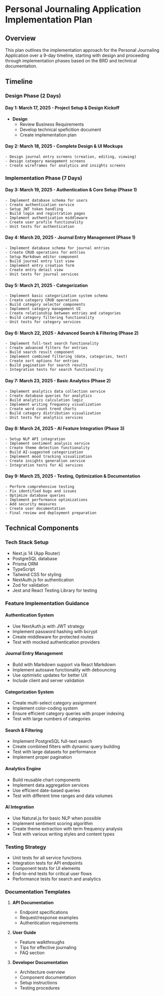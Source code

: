 # Personal Journaling Application Implementation Plan

## Overview
This plan outlines the implementation approach for the Personal Journaling Application over a 9-day timeline, starting with design and proceeding through implementation phases based on the BRD and technical documentation.

## Timeline

### Design Phase (2 Days)

#### Day 1: March 17, 2025 - Project Setup & Design Kickoff
- **Design**
    - Review Business Requirements
    - Develop technical speficition document
    - Create implementation plan

#### Day 2: March 18, 2025 - Complete Design & UI Mockups
    - Design journal entry screens (creation, editing, viewing)
    - Design category management screens
    - Create wireframes for analytics and insights screens

### Implementation Phase (7 Days)

#### Day 3: March 19, 2025 - Authentication & Core Setup (Phase 1)
    - Implement database schema for users
    - Create authentication service
    - Setup JWT token handling
    - Build login and registration pages
    - Implement authentication middleware
    - Create user profile functionality
    - Unit tests for authentication

#### Day 4: March 20, 2025 - Journal Entry Management (Phase 1)
    - Implement database schema for journal entries
    - Create CRUD operations for entries
    - Setup Markdown editor component
    - Build journal entry list view
    - Implement entry creation form
    - Create entry detail view
    - Unit tests for journal services

#### Day 5: March 21, 2025 - Categorization
    - Implement basic categorization system schema
    - Create category CRUD operations
    - Build category selector components
    - Implement category management UI
    - Create relationship between entries and categories
    - Build category filtering functionality  
    - Unit tests for category services

#### Day 6: March 22, 2025 - Advanced Search & Filtering (Phase 2)
    - Implement full-text search functionality
    - Create advanced filters for entries
    - Build search result component
    - Implement combined filtering (date, categories, text)
    - Create sort options for entries
    - Build pagination for search results
    - Integration tests for search functionality

#### Day 7: March 23, 2025 - Basic Analytics (Phase 2)
    - Implement analytics data collection service
    - Create database queries for analytics
    - Build analytics calculation logic    
    - Implement writing frequency visualization
    - Create word count trend charts
    - Build category distribution visualization
    - Unit tests for analytics services

#### Day 8: March 24, 2025 - AI Feature Integration (Phase 3)
    - Setup NLP API integration
    - Implement sentiment analysis service
    - Create theme detection functionality    
    - Build AI-suggested categorization
    - Implement mood tracking visualization
    - Create insights generation service    
    - Integration tests for AI services

#### Day 9: March 25, 2025 - Testing, Optimization & Documentation
    - Perform comprehensive testing
    - Fix identified bugs and issues
    - Optimize database queries
    - Implement performance optimizations
    - Add security measures
    - Create user documentation
    - Final review and deployment preparation

## Technical Components

### Tech Stack Setup
- Next.js 14 (App Router)
- PostgreSQL database
- Prisma ORM
- TypeScript
- Tailwind CSS for styling
- NextAuth.js for authentication
- Zod for validation
- Jest and React Testing Library for testing

### Feature Implementation Guidance

#### Authentication System
- Use NextAuth.js with JWT strategy
- Implement password hashing with bcrypt
- Create middleware for protected routes
- Test with mocked authentication providers

#### Journal Entry Management
- Build with Markdown support via React Markdown
- Implement autosave functionality with debouncing
- Use optimistic updates for better UX
- Include client and server validation

#### Categorization System
- Create multi-select category assignment
- Implement color-coding system
- Ensure efficient category queries with proper indexing
- Test with large numbers of categories

#### Search & Filtering
- Implement PostgreSQL full-text search
- Create combined filters with dynamic query building
- Test with large datasets for performance
- Implement proper pagination

#### Analytics Engine
- Build reusable chart components
- Implement data aggregation services
- Use efficient date-based queries
- Test with different time ranges and data volumes

#### AI Integration
- Use Natural.js for basic NLP when possible
- Implement sentiment scoring algorithm
- Create theme extraction with term frequency analysis
- Test with various writing styles and content types

### Testing Strategy
- Unit tests for all service functions
- Integration tests for API endpoints
- Component tests for UI elements
- End-to-end tests for critical user flows
- Performance tests for search and analytics

### Documentation Templates
1. **API Documentation**
   - Endpoint specifications
   - Request/response examples
   - Authentication requirements
   
2. **User Guide**
   - Feature walkthroughs
   - Tips for effective journaling
   - FAQ section
   
3. **Developer Documentation**
   - Architecture overview
   - Component documentation
   - Setup instructions
   - Testing procedures
